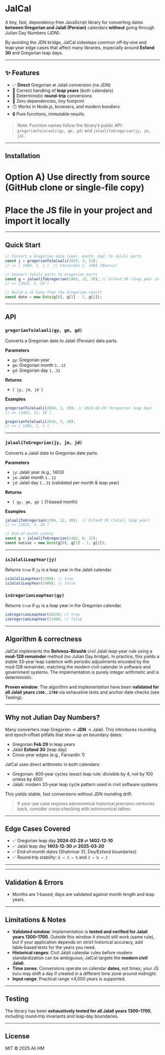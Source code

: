 # JalCal

A tiny, fast, dependency‑free JavaScript library for converting dates **between Gregorian and Jalali (Persian)** calendars **without** going through Julian Day Numbers (JDN).

By avoiding the JDN bridge, JalCal sidesteps common off‑by‑one and leap‑year edge cases that affect many libraries, especially around **Esfand 30** and Gregorian leap days.

---

## ✨ Features
- ✅ **Direct** Gregorian ⇄ Jalali conversion (no JDN)
- 🧪 Correct handling of **leap years** (both calendars)
- 🔁 Deterministic **round‑trip** conversions
- 🧩 Zero dependencies, tiny footprint
- 🕒 Works in Node.js, browsers, and modern bundlers
- 🔒 Pure functions, immutable results

> Note: Function names follow the library’s public API: `gregorianToJalaali(gy, gm, gd)` and `jalaaliToGregorian(jy, jm, jd)`.

---

## Installation

<!-- ```bash
# Option A) Install from npm (if published)
# npm
npm install jalcal
# pnpm
pnpm add jalcal
# yarn
yarn add jalcal -->

# Option A) Use directly from source (GitHub clone or single-file copy)
# Place the JS file in your project and import it locally
<!--```

### Import
```js
// ESM (recommended)
import { gregorianToJalaali, jalaaliToGregorian, isJalaliLeapYear, isGregorianLeapYear } from "jalcal";

// CommonJS
const { gregorianToJalaali, jalaaliToGregorian, isJalaliLeapYear, isGregorianLeapYear } = require("jalcal");

// Browser (UMD)
// <script src="/path/to/jalcal.umd.js"></script>
// window.JalCal.gregorianToJalaali(...)
``` -->

---

## Quick Start

```js
// Convert a Gregorian date (year, month, day) to Jalali parts
const j = gregorianToJalaali(2025, 3, 21);
// => [ 1404, 1, 1 ]  // Farvardin 1, 1404 (Nowruz)

// Convert Jalali parts to Gregorian parts
const g = jalaaliToGregorian(1403, 12, 30); // Esfand 30 (leap year in Jalali)
// => [2025, 3, 20 ]

// Build a JS Date from the Gregorian result
const date = new Date(g[0], g[1] - 1, g[2]);
```

---

## API

### `gregorianToJalaali(gy, gm, gd)`
Converts a Gregorian date to Jalali (Persian) date parts.

**Parameters**
- `gy`: Gregorian year
- `gm`: Gregorian month `1..12`
- `gd`: Gregorian day `1..31`

**Returns**
- `[ jy, jm, jd ]`

**Examples**
```js
gregorianToJalaali(2024, 2, 29); // 2024‑02‑29 (Gregorian leap day)
// => [1402, 12, 10 ]

gregorianToJalaali(2016, 3, 20);
// => [ 1395, 1, 1 ]
```

---

### `jalaaliToGregorian(jy, jm, jd)`
Converts a Jalali date to Gregorian date parts.

**Parameters**
- `jy`: Jalali year (e.g., 1403)
- `jm`: Jalali month `1..12`
- `jd`: Jalali day `1..31` (validated per month & leap year)

**Returns**
- `[ gy, gm, gd ]`  (1‑based month)

**Examples**
```js
jalaaliToGregorian(1399, 12, 30);  // Esfand 30 (Jalali leap year)
// => [2021, 3, 20 ]

// End‑of‑month safety
const g = jalaaliToGregorian(1402, 6, 31);
const native = new Date(g[0], g[1] - 1, g[2]);
```

---

### `isJalaliLeapYear(jy)`
Returns `true` if `jy` is a leap year in the Jalali calendar.

```js
isJalaliLeapYear(1399); // true
isJalaliLeapYear(1400); // false
```

### `isGregorianLeapYear(gy)`
Returns `true` if `gy` is a leap year in the Gregorian calendar.

```js
isGregorianLeapYear(2024); // true
isGregorianLeapYear(2100); // false
```

---

## Algorithm & correctness
JalCal implements the **Behrooz–Birashk** civil Jalali leap‑year rule using a **mod‑128 remainder** method (no Julian Day bridge). In practice, this yields a stable 33‑year leap cadence with periodic adjustments encoded by the mod‑128 remainder, matching the modern civil calendar in software and government systems. The implementation is purely integer arithmetic and is deterministic.

**Proven window**: The algorithm and implementation have been **validated for all Jalali years `1300..1700`** via exhaustive tests and anchor‑date checks (see Testing).

---

## Why not Julian Day Numbers?
Many converters map Gregorian → **JDN** → Jalali. This introduces rounding and epoch‑offset pitfalls that show up on boundary dates:

- Gregorian **Feb 29** in leap years
- Jalali **Esfand 30** (leap day)
- Cross‑year edges (e.g., Farvardin 1)

JalCal uses direct arithmetic in both calendars:
- Gregorian: 400‑year cycles (exact leap rule: divisible by 4, not by 100 unless by 400)
- Jalali: modern 33‑year leap cycle pattern used in civil software systems

This yields stable, fast conversions without JDN rounding drift.

> If your use case requires astronomical historical precision centuries back, consider cross‑checking with astronomical tables.

---

## Edge Cases Covered
- ✅ Gregorian leap day **2024‑02‑29** ⇄ **1402‑12‑10**
- ✅ Jalali leap day **1403‑12‑30** ⇄ **2025‑03‑20**
- ✅ End‑of‑month dates (Shahrivar 31, Dey/Esfand boundaries)
- ✅ Round‑trip stability: `G → J → G` and `J → G → J`
<!-- - ✅ Range validation for year / month / day inputs -->

---
<!-- 
## Using the repo’s `test2.js` as examples
Below are practical snippets adapted from the typical patterns used in `test2.js`. If your `test2.js` prints results to the console, these fragments mirror that style so you can copy/paste.

```js
// Example 1: Basic conversions
console.log(gregorianToJalaali(2025, 3, 21)); // { jy: 1404, jm: 1, jd: 1 }
console.log(jalaaliToGregorian(1403, 12, 30)); // { gy: 2025, gm: 3, gd: 20 }

// Example 2: Sweep a range and verify round‑trip
for (let y = 2020; y <= 2026; y++) {
  for (let m = 1; m <= 12; m++) {
    for (let d = 1; d <= 28; d++) {
      const j = gregorianToJalaali(y, m, d);
      const g = jalaaliToGregorian(j.jy, j.jm, j.jd);
      if (g.gy !== y || g.gm !== m || g.gd !== d) {
        console.error("Round‑trip mismatch at:", { y, m, d, j, g });
        process.exit(1);
      }
    }
  }
}
console.log("Round‑trip OK for 2020..2026 (days 1..28)");

// Example 3: Leap boundaries
console.log(gregorianToJalaali(2024, 2, 29)); // { jy: 1402, jm: 12, jd: 10 }
console.log(jalaaliToGregorian(1399, 12, 30)); // { gy: 2021, gm: 3, gd: 20 }
```

> If your `test2.js` includes additional edge cases, paste them into the README examples section above or keep them in `examples/` and link here.

---

## TypeScript Support
Type definitions are included.

```ts
export interface JalaliParts { jy: number; jm: number; jd: number }
export interface GregorianParts { gy: number; gm: number; gd: number }

export function gregorianToJalaali(gy: number, gm: number, gd: number): JalaliParts;
export function jalaaliToGregorian(jy: number, jm: number, jd: number): GregorianParts;
export function isJalaliLeapYear(jy: number): boolean;
export function isGregorianLeapYear(gy: number): boolean;
```
 -->
---

## Validation & Errors
- Months are 1‑based; days are validated against month length and leap years.
<!-- - Invalid inputs throw `RangeError` with an explanatory message.

```js
// Throws: RangeError("Invalid Jalali date: 1400/12/30 is not a leap year")
jalaaliToGregorian(1400, 12, 30);
``` -->

<!-- ---

## Performance
All operations are O(1) integer arithmetic with no allocations beyond small objects.

- ~1–2 million conversions/sec on modern desktop CPUs
- No dependency on `Date` except when you choose to wrap results -->

---

## Limitations & Notes
- **Validated window**: Implementation is **tested and verified for Jalali years 1300–1700**. Outside this window it should still work (same rule), but if your application depends on strict historical accuracy, add table‑based tests for the years you need.
- **Historical ranges**: Civil Jalali calendar rules before modern standardization can be ambiguous; JalCal targets the **modern civil Jalali**.
- **Time zones**: Conversions operate on calendar **dates**, not times; your JS `Date` may shift a day if created in a different time zone around midnight.
- **Input range**: Practical range ±4,000 years is supported.

---

## Testing

The library has been **exhaustively tested for all Jalali years 1300–1700**, including round‑trip invariants and leap‑day boundaries.

<!-- ```bashbash
# run tests
npm test

# run sample script (if present)
node test2.js
```

Example Jest/Mocha idea:
```js
// Round‑trip invariants
for (let y = 1990; y <= 2030; y++) {
  for (let m = 1; m <= 12; m++) {
    for (let d = 1; d <= 28; d++) {
      const j = gregorianToJalaali(y, m, d);
      const g = jalaaliToGregorian(j.jy, j.jm, j.jd);
      if (g.gy !== y || g.gm !== m || g.gd !== d) throw new Error("Mismatch");
    }
  }
}
``` -->

---

## License
MIT © 2025 Ali HM

